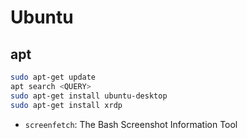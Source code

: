 # Ubuntu

## apt

```sh
sudo apt-get update
apt search <QUERY>
sudo apt-get install ubuntu-desktop
sudo apt-get install xrdp
```

- `screenfetch`: The Bash Screenshot Information Tool
